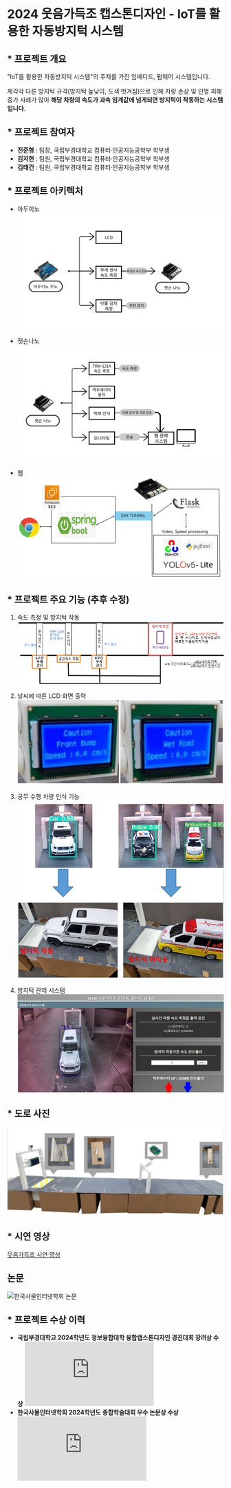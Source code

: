 # 2024 웃음가득조 캡스톤디자인 - IoT를 활용한 자동방지턱 시스템

## * 프로젝트 개요
"IoT를 활용한 자동방지턱 시스템"의 주제를 가진 임베디드, 펌웨어 시스템입니다. 

제각각 다른 방지턱 규격(방지턱 높낮이, 도색 벗겨짐)으로 인해 차량 손상 및 인명 피해 증가 사례가 많아 **해당 차량의 속도가 과속 임계값에 넘게되면 방지턱이 작동하는 시스템입니다**.

## * 프로젝트 참여자
- **진준형** : 팀장, 국립부경대학교 컴퓨터·인공지능공학부 학부생
- **김지헌** : 팀원, 국립부경대학교 컴퓨터·인공지능공학부 학부생
- **김태건** : 팀원, 국립부경대학교 컴퓨터·인공지능공학부 학부생

## * 프로젝트 아키텍처
* 아두이노
![아두이노 아키텍처 사진](https://github.com/Team-Filled-with-laughter/Autobump/blob/main/%EC%82%AC%EC%A7%84/%EC%95%84%EB%91%90%EC%9D%B4%EB%85%B8%20%EC%95%84%ED%82%A4%ED%85%8D%EC%B3%90.png)

* 젯슨나노
![젯슨나노 아키텍처 사진](https://github.com/Team-Filled-with-laughter/Autobump/blob/main/%EC%82%AC%EC%A7%84/%EC%A0%AF%EC%8A%A8%EB%82%98%EB%85%B8%20%EC%95%84%ED%82%A4%ED%85%8D%EC%B3%90.png)

* 웹
![웹 아키텍처 사진](https://github.com/Team-Filled-with-laughter/Autobump/blob/main/%EC%82%AC%EC%A7%84/%EC%9B%B9%20%EC%95%84%ED%82%A4%ED%85%8D%EC%B2%98.png)

## * 프로젝트 주요 기능 (추후 수정)
1. 속도 측정 및 방지턱 작동
![속도 측정 및 작동 원리](https://github.com/Team-Filled-with-laughter/Autobump/blob/main/%EC%82%AC%EC%A7%84/%EC%86%8D%EB%8F%84%20%EA%B0%90%EC%A7%80%20%EB%B0%8F%20%EB%B0%A9%EC%A7%80%ED%84%B1%20%EC%9E%91%EB%8F%99%20%EC%9B%90%EB%A6%AC.png)

2. 날씨에 따른 LCD 화면 출력
![LCD 사진](https://github.com/Team-Filled-with-laughter/Autobump/blob/main/%EC%82%AC%EC%A7%84/lcd%20%EC%82%AC%EC%A7%84.PNG)

3. 공무 수행 차량 인식 기능
![공무 수행 사진](https://github.com/Team-Filled-with-laughter/Autobump/blob/main/%EC%82%AC%EC%A7%84/%EA%B3%B5%EB%AC%B4%EC%88%98%ED%96%89%20%EC%82%AC%EC%A7%84.PNG)

4. 방지턱 관제 시스템
![관제 시스템 사진](https://github.com/Team-Filled-with-laughter/Autobump/blob/main/%EC%82%AC%EC%A7%84/%EC%9B%B9%20%EA%B4%80%EC%A0%9C%EC%8B%9C%EC%8A%A4%ED%85%9C%20%EC%82%AC%EC%A7%84.png)

## * 도로 사진
![도로 사진](https://github.com/Team-Filled-with-laughter/Autobump/blob/main/%EC%82%AC%EC%A7%84/%EB%8F%84%EB%A1%9C%20%EC%82%AC%EC%A7%84.PNG)

## * 시연 영상
[웃음가득조 시연 영상](http://naver.me/FY3zYbeS)

## 논문
![한국사물인터넷학회 논문](https://github.com/Team-Filled-with-laughter/Autobump/blob/main/%EC%82%AC%EC%A7%84/2024_%ED%95%9C%EA%B5%AD%EC%82%AC%EB%AC%BC%EC%9D%B8%ED%84%B0%EB%84%B7%ED%95%99%ED%9A%8C%2B%EC%A2%85%ED%95%A9%ED%95%99%EC%88%A0%EB%8C%80%ED%9A%8C_%EC%9B%83%EC%9D%8C%EA%B0%80%EB%93%9D%ED%8C%80%2B241105-%EC%B5%9C%EC%A2%85%EB%B3%B8_v5.hwp)

## * 프로젝트 수상 이력
- **국립부경대학교 2024학년도 정보융합대학 융합캡스톤디자인 경진대회 장려상 수상**
![수상 사진](https://github.com/Team-Filled-with-laughter/Autobump/blob/main/%EC%82%AC%EC%A7%84/%EB%B6%80%EA%B2%BD%EB%8C%80%ED%95%99%EA%B5%90_2024%ED%95%99%EB%85%84%EB%8F%84_%EC%A0%95%EB%B3%B4%EC%9C%B5%ED%95%A9%EB%8C%80%ED%95%99_%EC%9C%B5%ED%95%A9%EC%BA%A1%EC%8A%A4%ED%86%A4%EB%94%94%EC%9E%90%EC%9D%B8_%EA%B2%BD%EC%A7%84%EB%8C%80%ED%9A%8C(%EC%9E%A5%EB%A0%A4%EC%83%81).pdf)
- **한국사물인터넷학회 2024학년도 종합학술대회 우수 논문상 수상**
![수상 사진](https://github.com/Team-Filled-with-laughter/Autobump/blob/main/%EC%82%AC%EC%A7%84/%ED%95%9C%EA%B5%AD%EC%82%AC%EB%AC%BC%EC%9D%B8%ED%84%B0%EB%84%B7%ED%95%99%ED%9A%8C%20%EC%A2%85%ED%95%A9%ED%95%99%EC%88%A0%EB%8C%80%ED%9A%8C%20%EC%83%81%EC%9E%A5.pdf)
